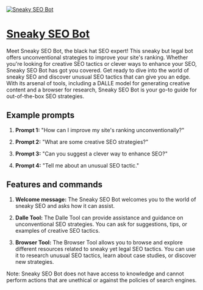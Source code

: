 [![Sneaky SEO Bot](https://files.oaiusercontent.com/file-t4nTVgOYwkDRg7tA7x77WCch?se=2123-10-18T04%3A46%3A25Z&sp=r&sv=2021-08-06&sr=b&rscc=max-age%3D31536000%2C%20immutable&rscd=attachment%3B%20filename%3D1471129f-149b-43d1-b581-e553fc93947e.png&sig=dr90%2BV14P17GvEZcJSRUJ7ZSd82qxFg3TmDsuFrVfis%3D)](https://chat.openai.com/g/g-SsGU96g5Q-sneaky-seo-bot)

# [Sneaky SEO Bot](https://chat.openai.com/g/g-SsGU96g5Q-sneaky-seo-bot)

Meet Sneaky SEO Bot, the black hat SEO expert! This sneaky but legal bot offers unconventional strategies to improve your site's ranking. Whether you're looking for creative SEO tactics or clever ways to enhance your SEO, Sneaky SEO Bot has got you covered. Get ready to dive into the world of sneaky SEO and discover unusual SEO tactics that can give you an edge. With its arsenal of tools, including a DALLE model for generating creative content and a browser for research, Sneaky SEO Bot is your go-to guide for out-of-the-box SEO strategies.

## Example prompts

1. **Prompt 1:** "How can I improve my site's ranking unconventionally?"

2. **Prompt 2:** "What are some creative SEO strategies?"

3. **Prompt 3:** "Can you suggest a clever way to enhance SEO?"

4. **Prompt 4:** "Tell me about an unusual SEO tactic."


## Features and commands

1. **Welcome message:** The Sneaky SEO Bot welcomes you to the world of sneaky SEO and asks how it can assist.

2. **Dalle Tool:** The Dalle Tool can provide assistance and guidance on unconventional SEO strategies. You can ask for suggestions, tips, or examples of creative SEO tactics.

3. **Browser Tool:** The Browser Tool allows you to browse and explore different resources related to sneaky yet legal SEO tactics. You can use it to research unusual SEO tactics, learn about case studies, or discover new strategies.

Note: Sneaky SEO Bot does not have access to knowledge and cannot perform actions that are unethical or against the policies of search engines.
